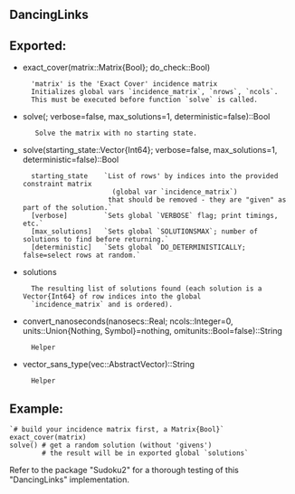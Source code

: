 ## DancingLinks
## Exported:
+ exact_cover(matrix::Matrix{Bool}; do_check::Bool) 

        'matrix' is the 'Exact Cover' incidence matrix
        Initializes global vars `incidence_matrix`, `nrows`, `ncols`.
        This must be executed before function `solve` is called.
+ solve(; verbose=false, max_solutions=1, deterministic=false)::Bool

         Solve the matrix with no starting state.
+ solve(starting_state::Vector{Int64}; verbose=false, max_solutions=1, deterministic=false)::Bool

        starting_state    `List of rows' by indices into the provided constraint matrix 
                            (global var `incidence_matrix`)
                           that should be removed - they are "given" as part of the solution.`
        [verbose]         `Sets global `VERBOSE` flag; print timings, etc.`
        [max_solutions]   `Sets global `SOLUTIONSMAX`; number of solutions to find before returning.`
        [deterministic]   `Sets global `DO_DETERMINISTICALLY; false=select rows at random.`
        
+ solutions

        The resulting list of solutions found (each solution is a Vector{Int64} of row indices into the global
        `incidence_matrix` and is ordered).
+ convert_nanoseconds(nanosecs::Real; ncols::Integer=0, units::Union{Nothing, Symbol}=nothing, omitunits::Bool=false)::String

        Helper
+ vector_sans_type(vec::AbstractVector)::String

        Helper
## Example:
    `# build your incidence matrix first, a Matrix{Bool}`
    exact_cover(matrix)
    solve() # get a random solution (without 'givens')
            # the result will be in exported global `solutions`

Refer to the package "Sudoku2" for a thorough testing of this "DancingLinks" implementation.
